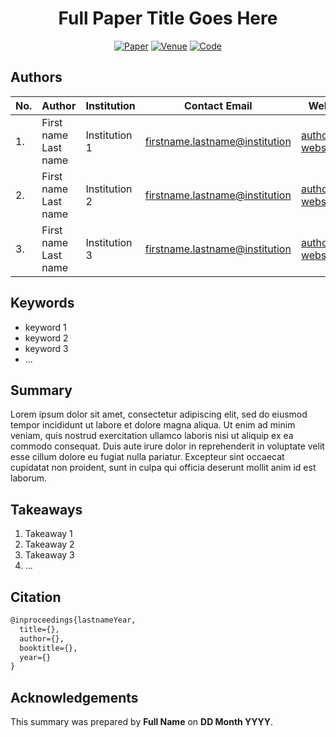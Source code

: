 <div align="center">    

# Full Paper Title Goes Here

<!-- Link to PDF version of the paper, Venue, and GitHub Repository -->
[![Paper](https://img.shields.io/badge/Paper-PDF-red)](./)
[![Venue](https://img.shields.io/badge/VENUE-YEAR-blue)](./)
[![Code](https://img.shields.io/badge/Code-black?logo=github&logoColor=white)](./)

</div>

## Authors

| No. | Author               | Institution   | Contact Email | Web |
| --- | -------------------- | ------------- | ------------- | --- |
| 1.  | First name Last name | Institution 1 | [firstname.lastname@institution](mailto:firstname.lastname@institution) | [author website](./) |
| 2.  | First name Last name | Institution 2 | [firstname.lastname@institution](mailto:firstname.lastname@institution) | [author website](./) |
| 3.  | First name Last name | Institution 3 | [firstname.lastname@institution](mailto:firstname.lastname@institution) | [author website](./) |

## Keywords

* keyword 1
* keyword 2
* keyword 3
* ...

## Summary

Lorem ipsum dolor sit amet, consectetur adipiscing elit, sed do eiusmod tempor incididunt ut labore et dolore magna aliqua. Ut enim ad minim veniam, quis nostrud exercitation ullamco laboris nisi ut aliquip ex ea commodo consequat. Duis aute irure dolor in reprehenderit in voluptate velit esse cillum dolore eu fugiat nulla pariatur. Excepteur sint occaecat cupidatat non proident, sunt in culpa qui officia deserunt mollit anim id est laborum.

## Takeaways

1. Takeaway 1 
2. Takeaway 2
3. Takeaway 3
4. ...

## Citation

<!-- Add the latest paper citation here -->
```tex
@inproceedings{lastnameYear,
  title={},
  author={},
  booktitle={},
  year={}
}
```

## Acknowledgements

This summary was prepared by **Full Name** on **DD Month YYYY**.